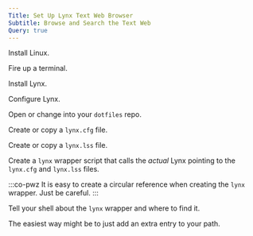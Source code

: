 ```yaml
---
Title: Set Up Lynx Text Web Browser
Subtitle: Browse and Search the Text Web
Query: true
---
```


Install Linux.

Fire up a terminal.

Install Lynx.

Configure Lynx.

Open or change into your `dotfiles` repo.

Create or copy a `lynx.cfg` file.

Create or copy a `lynx.lss` file.

Create  a `lynx` wrapper script that calls the *actual* Lynx pointing to the `lynx.cfg` and `lynx.lss` files.

:::co-pwz
It is easy to create a circular reference when creating the `lynx` wrapper. Just be careful.
:::

Tell your shell about the `lynx` wrapper and where to find it.

The easiest way might be to just add an extra entry to your path.

